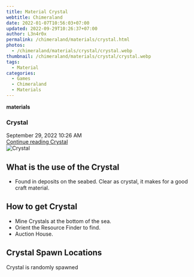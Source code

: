 ```yaml
---
title: Material Crystal
webtitle: Chimeraland
date: 2022-01-07T10:56:03+07:00
updated: 2022-09-29T10:26:37+07:00
author: L3n4r0x
permalink: /chimeraland/materials/crystal.html
photos:
  - /chimeraland/materials/crystal/crystal.webp
thumbnail: /chimeraland/materials/crystal/crystal.webp
tags:
  - Material
categories:
  - Games
  - Chimeraland
  - Materials
---
```


<section id="bootstrap-wrapper">
  <link
    rel="stylesheet"
    href="https://cdn.statically.io/gh/dimaslanjaka/Web-Manajemen/40ac3225/css/bootstrap-4.5-wrapper.css"
  />
  <div
    class="row g-0 border rounded overflow-hidden flex-md-row mb-4 shadow-sm position-relative"
  >
    <div class="col p-4 d-flex flex-column position-static">
      <strong class="d-inline-block mb-2 text-success">materials</strong>
      <h3 class="mb-0">Crystal</h3>
      <div class="mb-1 text-muted">September 29, 2022 10:26 AM</div>
      <a
        href="/chimeraland/materials/crystal.html"
        class="stretched-link d-none"
        >Continue reading Crystal</a
      >
    </div>
    <div class="col-auto d-none d-lg-block">
      <img src="/chimeraland/materials/crystal/crystal.webp" alt="Crystal" />
    </div>
  </div>
  <div class="row">
    <div class="col-lg-6 col-12 mb-2">
      <div class="card">
        <div class="card-body">
          <h2 class="card-title">What is the use of the Crystal</h2>
          <div class="card-text">
            <ul>
              <li>
                Found in deposits on the seabed. Clear as crystal, it makes for
                a good craft material.
              </li>
            </ul>
          </div>
        </div>
      </div>
    </div>
    <div class="col-lg-6 col-12 mb-2">
      <div class="card">
        <div class="card-body">
          <h2 class="card-title">How to get Crystal</h2>
          <div class="card-text">
            <ul>
              <li>Mine Crystals at the bottom of the sea.</li>
              <li>Orient the Resource Finder to find.</li>
              <li>Auction House.</li>
            </ul>
          </div>
        </div>
      </div>
    </div>
    <div class="col-12 mb-2">
      <h2>Crystal Spawn Locations</h2>
      <p>Crystal is randomly spawned</p>
    </div>
  </div>
</section>